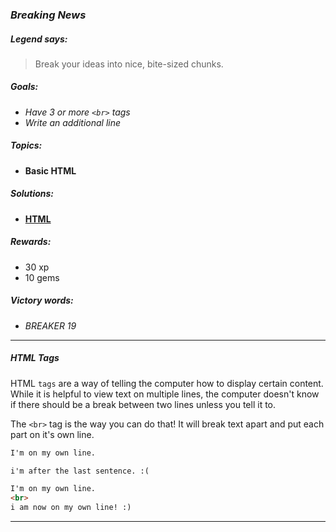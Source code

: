 ### _Breaking News_

##### _Legend says:_
> Break your ideas into nice, bite-sized chunks.

##### _Goals:_
+ _Have 3 or more `<br>` tags_
+ _Write an additional line_

##### _Topics:_
+ **Basic HTML**

##### _Solutions:_
+ **[HTML](Breaking_News.html)**

##### _Rewards:_
+ 30  xp
+ 10 gems

##### _Victory words:_
+ _BREAKER 19_

___

##### _HTML Tags_

HTML `tags` are a way of telling the computer how to display certain content. While it is helpful to view text on multiple lines, the computer doesn't know if there should be a break between two lines unless you tell it to.

The `<br>` tag is the way you can do that! It will break text apart and put each part on it's own line.

```html
I'm on my own line.

i'm after the last sentence. :(
```

```html
I'm on my own line.
<br>
i am now on my own line! :)
```

___
